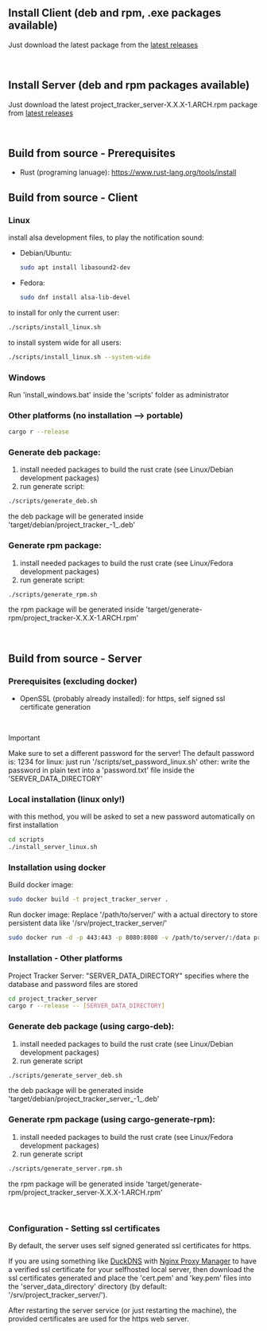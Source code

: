 ## Install Client (deb and rpm, .exe packages available)
Just download the latest package from the [latest releases](https://github.com/Peanutt42/project_tracker/releases/latest)

<br>

## Install Server (deb and rpm packages available)
Just download the latest project_tracker_server-X.X.X-1.ARCH.rpm package from [latest releases](https://github.com/Peanutt42/project_tracker/releases/latest)

<br>

## Build from source - Prerequisites
- Rust (programing lanuage): https://www.rust-lang.org/tools/install

## Build from source - Client

### Linux
install alsa development files, to play the notification sound:
- Debian/Ubuntu:
	```bash
	sudo apt install libasound2-dev
	```
- Fedora:
	```bash
	sudo dnf install alsa-lib-devel
	```
to install for only the current user:
```bash
./scripts/install_linux.sh
```
to install system wide for all users:
```bash
./scripts/install_linux.sh --system-wide
```

### Windows
Run 'install_windows.bat' inside the 'scripts' folder as administrator

### Other platforms (no installation --> portable)
```bash
cargo r --release
```

### Generate deb package:
1. install needed packages to build the rust crate (see Linux/Debian development packages)
2. run generate script:
```bash
./scripts/generate_deb.sh
```
the deb package will be generated inside 'target/debian/project_tracker_<version>-1_<arch>.deb'

### Generate rpm package:
1. install needed packages to build the rust crate (see Linux/Fedora development packages)
2. run generate script:
```bash
./scripts/generate_rpm.sh
```
the rpm package will be generated inside 'target/generate-rpm/project_tracker-X.X.X-1.ARCH.rpm'

<br>

## Build from source - Server

### Prerequisites (excluding docker)
- OpenSSL (probably already installed): for https, self signed ssl certificate generation

<br>

> [!IMPORTANT]
> Make sure to set a different password for the server! The default password is: 1234
> for linux: just run '/scripts/set_password_linux.sh'
> other: write the password in plain text into a 'password.txt' file inside the 'SERVER_DATA_DIRECTORY'

### Local installation (linux only!)
with this method, you will be asked to set a new password automatically on first installation
```bash
cd scripts
./install_server_linux.sh
```

### Installation using docker
Build docker image:
```bash
sudo docker build -t project_tracker_server .
```
Run docker image:
Replace '/path/to/server/' with a actual directory to store persistent data like '/srv/project_tracker_server/'
```bash
sudo docker run -d -p 443:443 -p 8080:8080 -v /path/to/server/:/data project_tracker_server
```

### Installation - Other platforms
Project Tracker Server:
"SERVER_DATA_DIRECTORY" specifies where the database and password files are stored
```bash
cd project_tracker_server
cargo r --release -- [SERVER_DATA_DIRECTORY]
```

### Generate deb package (using cargo-deb):
1. install needed packages to build the rust crate (see Linux/Debian development packages)
2. run generate script
```bash
./scripts/generate_server_deb.sh
```
the deb package will be generated inside 'target/debian/project_tracker_server_<version>-1_<arch>.deb'

### Generate rpm package (using cargo-generate-rpm):
1. install needed packages to build the rust crate (see Linux/Fedora development packages)
2. run generate script
```bash
./scripts/generate_server.rpm.sh
```
the rpm package will be generated inside 'target/generate-rpm/project_tracker_server-X.X.X-1.ARCH.rpm'

<br>


### Configuration - Setting ssl certificates
By default, the server uses self signed generated ssl certificates for https.

If you are using something like [DuckDNS](https://duckdns.org) with [Nginx Proxy Manager](https://nginxproxymanager.com)
to have a verified ssl certificate for your selfhosted local server,
then download the ssl certificates generated and place the 'cert.pem' and 'key.pem' files
into the 'server_data_directory' directory (by default: '/srv/project_tracker_server/').

After restarting the server service (or just restarting the machine),
the provided certificates are used for the https web server.